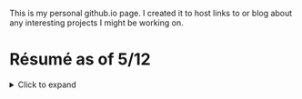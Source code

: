 This is my personal github.io page. I created it to host links to or blog about any interesting projects I might be working on.

# Résumé as of 5/12
<details>
    <summary> Click to expand </summary>
    <p>
        <img src ="./images/Resume.png" />
    </p>
</details>
